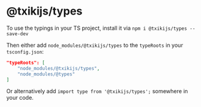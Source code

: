 # @txikijs/types

To use the typings in your TS project, install it via `npm i @txikijs/types --save-dev`

Then either add `node_modules/@txikijs/types` to the `typeRoots` in your `tsconfig.json`:
```json
"typeRoots": [
	"node_modules/@txikijs/types",
	"node_modules/@types"
]
```

Or alternatively add `import type from '@txikijs/types';` somewhere in your code.
